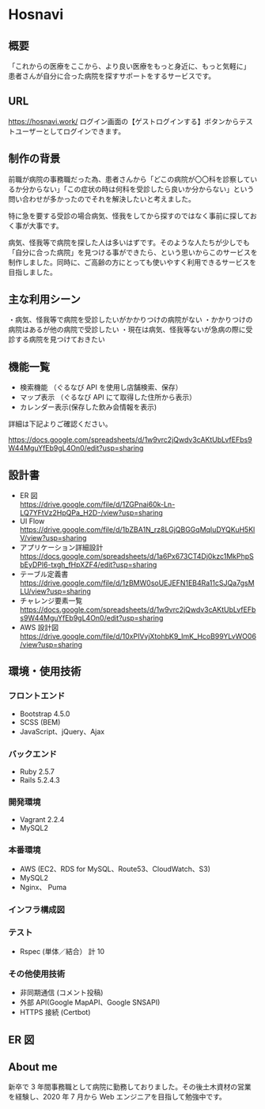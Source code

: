 # Hosnavi

## 概要

「これからの医療をここから、より良い医療をもっと身近に、もっと気軽に」
患者さんが自分に合った病院を探すサポートをするサービスです。

## URL

https://hosnavi.work/
ログイン画面の【ゲストログインする】ボタンからテストユーザーとしてログインできます。

## 制作の背景

前職が病院の事務職だった為、患者さんから「どこの病院が〇〇科を診察しているか分からない」「この症状の時は何科を受診したら良いか分からない」という問い合わせが多かったのでそれを解決したいと考えました。

特に急を要する受診の場合病気、怪我をしてから探すのではなく事前に探しておく事が大事です。

病気、怪我等で病院を探した人は多いはずです。そのような人たちが少しでも「自分に合った病院」を見つける事ができたら、という思いからこのサービスを制作しました。同時に、ご高齢の方にとっても使いやすく利用できるサービスを目指しました。

## 主な利用シーン

・病気、怪我等で病院を受診したいがかかりつけの病院がない
・かかりつけの病院はあるが他の病院で受診したい
・現在は病気、怪我等ないが急病の際に受診する病院を見つけておきたい

## 機能一覧

- 検索機能 （ぐるなび API を使用し店舗検索、保存）
- マップ表示 （ぐるなび API にて取得した住所から表示）
- カレンダー表示(保存した飲み会情報を表示)

詳細は下記よりご確認ください。

https://docs.google.com/spreadsheets/d/1w9vrc2jQwdv3cAKtUbLvfEFbs9W44MguYfEb9gL4On0/edit?usp=sharing

## 設計書

- ER 図<br>
  https://drive.google.com/file/d/1ZGPnai60k-Ln-LQ7YFtVz2HpQPa_H2D-/view?usp=sharing
- UI Flow<br>
  https://drive.google.com/file/d/1bZBA1N_rz8LGjQBGGqMqIuDYQKuH5KlV/view?usp=sharing
- アプリケーション詳細設計<br>
  https://docs.google.com/spreadsheets/d/1a6Px673CT4Dj0kzc1MkPhpSbEyDPl6-txgh_fHpXZF4/edit?usp=sharing
- テーブル定義書<br>
  https://drive.google.com/file/d/1zBMW0soUEJEFN1EB4Ra11cSJQa7gsMLU/view?usp=sharing
- チャレンジ要素一覧<br>
  https://docs.google.com/spreadsheets/d/1w9vrc2jQwdv3cAKtUbLvfEFbs9W44MguYfEb9gL4On0/edit?usp=sharing
- AWS 設計図<br>
  https://drive.google.com/file/d/10xPIVvjXtohbK9_ImK_HcoB99YLvWO06/view?usp=sharing

## 環境・使用技術

### フロントエンド

- Bootstrap 4.5.0
- SCSS (BEM)
- JavaScript、jQuery、Ajax

### バックエンド

- Ruby 2.5.7
- Rails 5.2.4.3

### 開発環境

- Vagrant 2.2.4
- MySQL2

### 本番環境

- AWS (EC2、RDS for MySQL、Route53、CloudWatch、S3)
- MySQL2
- Nginx、 Puma

### インフラ構成図

### テスト

- Rspec (単体／結合） 計 10

### その他使用技術

- 非同期通信 (コメント投稿)
- 外部 API(Google MapAPI、Google SNSAPI)
- HTTPS 接続 (Certbot)

## ER 図

## About me

新卒で 3 年間事務職として病院に勤務しておりました。その後土木資材の営業を経験し、2020 年 7 月から Web エンジニアを目指して勉強中です。
